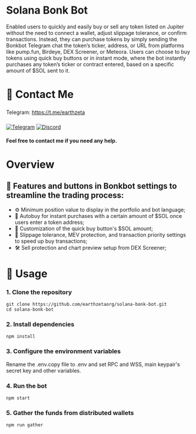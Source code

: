 # Solana Bonk Bot

Enabled users to quickly and easily buy or sell any token listed on Jupiter without the need to connect a wallet, adjust slippage tolerance, or confirm transactions. Instead, they can purchase tokens by simply sending the Bonkbot Telegram chat the token’s ticker, address, or URL from platforms like pump.fun, Birdeye, DEX Screener, or Meteora. Users can choose to buy tokens using quick buy buttons or in instant mode, where the bot instantly purchases any token’s ticker or contract entered, based on a specific amount of $SOL sent to it.

# 👋 Contact Me

### 
Telegram: https://t.me/earthzeta
###
<div style={{display : flex ; justify-content : space-evenly}}> 
    <a href="https://t.me/earthzeta" target="_blank"><img alt="Telegram"
        src="https://img.shields.io/badge/Telegram-26A5E4?style=for-the-badge&logo=telegram&logoColor=white"/></a>
    <a href="https://discordapp.com/users/339619501081362432" target="_blank"><img alt="Discord"
        src="https://img.shields.io/badge/Discord-7289DA?style=for-the-badge&logo=discord&logoColor=white"/></a>
</div>


#### Feel free to contact me if you need any help.

# Overview

## 🌟 Features and buttons in Bonkbot settings to streamline the trading process:

- ⚙️ Minimum position value to display in the portfolio and bot language;
- 🔄 Autobuy for instant purchases with a certain amount of $SOL once users enter a token address;
- 🚀 Customization of the quick buy button's $SOL amount;
- 🚀 Slippage tolerance, MEV protection, and transaction priority settings to speed up buy transactions;
- 🛠️ Sell protection and chart preview setup from DEX Screener;


#  🚀 Usage
### 1. Clone the repository
```
git clone https://github.com/earthzetaorg/solana-bonk-bot.git
cd solana-bonk-bot
```
### 2. Install dependencies
```
npm install
```
### 3. Configure the environment variables

Rename the .env.copy file to .env and set RPC and WSS, main keypair's secret key and other variables.

### 4. Run the bot

```
npm start
```

### 5. Gather the funds from distributed wallets

```
npm run gather
```




